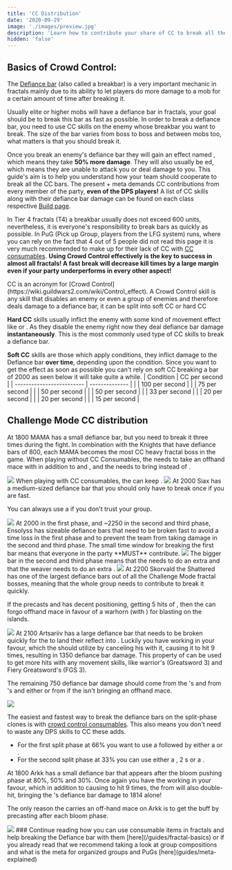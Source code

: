 ```yaml
---
title: 'CC Distribution'
date: '2020-09-29'
image: './images/preview.jpg'
description: 'Learn how to contribute your share of CC to break all the bars.'
hidden: 'false'
---
```

 
## Basics of Crowd Control:

<Grid>
<GridItem sm="6">
<Card title="What is a Defiance bar?">

The [Defiance bar](https://wiki.guildwars2.com/wiki/Defiance_bar) (also called a breakbar) is a very important mechanic in fractals mainly due to its ability to let players do more damage to a mob for a certain amount of time after breaking it. 

Usually elite or higher mobs will have a defiance bar in fractals, your goal should be to break this bar as fast as possible. In order to break a defiance bar, you need to use CC skills on the enemy whose breakbar you want to break. The size of the bar varies from boss to boss and between mobs too, what matters is that you should break it. 

Once you break an enemy's defiance bar they will gain an effect named <Effect name="Exposed"/>, which means they take **50% more damage**. They will also usually be <Effect name="Stun"/>ed, which means they are unable to attack you or deal damage to you.
</Card>
This guide's aim is to help you understand how your team should cooperate to break all the CC bars. 
The present <Specialization name="Firebrand"/> + <Specialization name="Renegade"/> meta demands CC contributions from every member of the party, **even of the DPS players!** 
A list of CC skills along with their defiance bar damage can be found on each class respective [Build page](/builds). 

In Tier 4 fractals (T4) a breakbar usually does not exceed 600 units, nevertheless, it is everyone's responsibility to break bars as quickly as possible. 
In PuG (Pick up Group, players from the LFG system) runs, where you can rely on the fact that 4 out of 5 people did not read this page it is very much recommended to make up for their lack of CC with [CC consumables](/guides/consumables).
<Message>
**Using Crowd Control effectively is the key to success in almost all fractals! A fast break will decrease kill times by a large margin even if your party underperforms in every other aspect!**
</Message>
</GridItem>

<GridItem sm="6">
<Card title="What does CC mean?">
CC is an acronym for [Crowd Control](https://wiki.guildwars2.com/wiki/Control_effect). A Crowd Control skill is any skill that disables an enemy or even a group of enemies and therefore deals damage to a defiance bar, it can be split into soft CC or hard CC

**Hard CC** skills usually inflict the enemy with some kind of movement effect like <Effect name="Stun"/> or <Effect name="Knockback"/>. As they disable the enemy right now they deal defiance bar damage **instantaneously**. This is the most commonly used type of CC skills to break a defiance bar.

**Soft CC** skills are those which apply conditions, they inflict damage to the Defiance bar **over time**, depending upon the condition. Since you want to get the <Effect name="Exposed"/> effect as soon as possible you can't rely on soft CC breaking a bar of 2000 as seen below it will take quite a while.
</Card>
<Card title="Soft CC table">
| Condition       | CC per second |
| ------------------------- | -------------- |
| <Condition name="Fear"/> | 100 per second | 
| <Condition name="Taunt"/> | 75 per second |
| <Condition name="Immobile"/> | 50 per second |
| <Condition name="slow"/> | 50 per second |
| <Condition name="Chilled"/> | 33 per second |
| <Condition name="Blinded"/> | 20 per second |
| <Condition name="Weakness"/> | 20 per second |
| <Condition name="Crippled"/> | 15 per second |
</Card>
</GridItem>
</Grid>

## Challenge Mode CC distribution
<Tabs>

<Tab title="Mama">
<Divider text="MAMA"/>

At 1800 MAMA has a small defiance bar, but you need to break it three times during the fight. In combination with the Knights that have defiance bars of 800, each MAMA becomes the most CC heavy fractal boss in the game. 
<Divider text="restricted"/>
When playing without CC Consumables, the <Specialization name="Berserker"/> needs to take an offhand mace with <Item id="24639"/> in addition to <Skill name="wildblow"/> and <Skill name="bullscharge"/>, and the <Specialization name="Firebrand"/> needs to bring <Skill name="HammerofWisdom"/> instead of <Skill name="sword of justice"/>.

<Image src="./images/mama_restricted.png" caption="Restricted Mama CC distribution by Dissect [Dc]"/>
<Divider text="unrestricted"/>
When playing with CC consumables, the <Specialization name="Firebrand"/> can keep <Skill name="sword of justice"/>.

<Image src="./images/mama_unrestricted.png" caption="Unrestricted Mama CC distribution with consumables"/>
</Tab>
<Tab title="Siax">
<Divider text="Siax"/>
At 2000 Siax has a medium-sized defiance bar that you should only have to break once if you are fast. 

You can always use a <Item name="metalrod"/> if you don't trust your group.

<Image src="./images/siax.png" caption="Siax CC distribution"/>
</Tab>
<Tab title="Ensolyss">
<Divider text="Ensolyss"/>
At 2000 in the first phase, and ~2250 in the second and third phase, Ensolyss has sizeable defiance bars that need to be broken fast to avoid a time loss in the first phase and to prevent the team from taking damage in the second and third phase. The small time window for breaking the first bar means that everyone in the party **MUST** contribute.
<Divider text="phase 1"/>
<Image src="./images/enso_1.png" caption="Ensolyss Phase 1 CC distribution"/>
<Divider text="phase 2 and 3"/>
The bigger bar in the second and third phase means that the <Specialization name="Berserker"/>  needs to do an extra <Skill name="pommelbash"/> and that the weaver needs to do an extra <Skill name="polaricleap"/>.

<Image src="./images/enso_2.png" caption="Ensolyss Phase 2 and 3 CC distribution"/>

</Tab>

<Tab title="Skorvald">
<Divider text="Skorvald"/>
At 2200 Skorvald the Shattered has one of the largest defiance bars out of all the Challenge Mode fractal bosses, meaning that the whole group needs to contribute to break it quickly. 

If the <Specialization name="Renegade"/> precasts <Skill name="Darkrazorsdaring"/> and has decent positioning, getting 5 hits of <Skill name="Surge of the mists"/>, then the <Specialization name="Berserker"/> can forgo offhand mace in favour of a warhorn (with <Item id="24639"/>) for blasting <Boon name="Might"/> on the islands.

<Image src="./images/skorvald.png" caption="Skorvald CC distribution"/>
</Tab>
<Tab title="Artsariiv">
<Divider text="Artsariiv"/>
At 2100 Artsariiv has a large defiance bar that needs to be broken quickly for the <Specialization name="Soulbeast"/> to land their reflect into <Effect name="Exposed"/>. Luckily you have <SpecialActionKey name="hypernovalaunch"/> working in your favour, which the <Specialization name="Renegade"/> should utilize by canceling his <Skill name="Surge of the mists"/> with it, causing it to hit 9 times, resulting in 1350 defiance bar damage. This property of <SpecialActionKey name="hypernovalaunch"/> can be used to get more hits with any movement skills, like warrior's <Skill name="whirlwindattack"/> (Greatsword 3) and Fiery Greatsword's <Skill name="fierywhirl"/> (FGS 3).

The remaining 750 defiance bar damage should come from the <Specialization name="Firebrand"/>'s <Skill name="Banesignet"/> and from <Specialization name="Berserker"/>'s <Skill name="headbutt"/> and either <Skill name="Tremor"/> or <Skill name="updraft"/> from <Specialization name="Weaver"/> if the <Specialization name="Berserker"/> isn't bringing an offhand mace.  

<Image src="./images/artsariiv.png" caption="Artsariiv CC distribution"/>
<Divider text="split phase adds"/>

The easiest and fastest way to break the defiance bars on the split-phase clones is with [crowd control consumables](/guides/consumables). This also means you don't need to waste any DPS skills to CC these adds.

- For the first split phase at 66% you want to use a <Item name="rock"/> followed by either a <Item name="termiteshovel"/> or <Item name="metalrod"/>.
- For the second split phase at 33% you can use either a <Item name="sentinelrifle"/>, 2 <Item name="rock"/>s or a <Item name="termiteshovel">.

</Tab>

<Tab title="Arkk">
<Divider text="Arkk"/>
At 1800 Arkk has a small defiance bar that appears after the bloom pushing phase at 80%, 50% and 30%. Once again you have the <SpecialActionKey name="hypernovalaunch"/> working in your favour, which in addition to causing <Skill name="Surge of the mists"/> to hit 9 times, the <Effect name="Launch"/> from <SpecialActionKey name="hypernovalaunch"/> will also double-hit, bringing the <Specialization name="Renegade"/>'s defiance bar damage to 1814 alone!

The only reason the <Specialization name="Berserker"/> carries an off-hand mace on Arkk is to get the <Item name="severance"/> buff by precasting <Skill name="Tremor"/> after each bloom phase.

<Image src="./images/arkk.png" caption="Arkk CC distribution"/>
</Tab>
</Tabs>

<Divider text="What now?"/>
### Continue reading how you can use consumable items in fractals and help breaking the Defiance bar with them [here](/guides/fractal-basics) or if you already read that we recommend taking a look at group compositions and what is the meta for organized groups and PuGs [here](guides/meta-explained)
